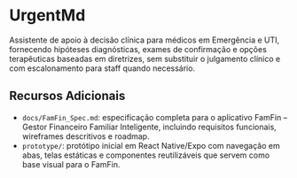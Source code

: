 # UrgentMd

Assistente de apoio à decisão clínica para médicos em Emergência e UTI, fornecendo hipóteses diagnósticas, exames de confirmação e opções terapêuticas baseadas em diretrizes, sem substituir o julgamento clínico e com escalonamento para staff quando necessário.

## Recursos Adicionais
- `docs/FamFin_Spec.md`: especificação completa para o aplicativo FamFin – Gestor Financeiro Familiar Inteligente, incluindo requisitos funcionais, wireframes descritivos e roadmap.
- `prototype/`: protótipo inicial em React Native/Expo com navegação em abas, telas estáticas e componentes reutilizáveis que servem como base visual para o FamFin.
